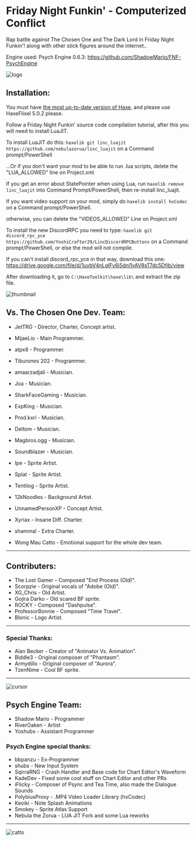# Friday Night Funkin' - Computerized Conflict
Rap battle against The Chosen One and The Dark Lord in Friday Night Funkin'! along with other stick figures around the internet..

Engine used: Psych Engine 0.6.3: https://github.com/ShadowMario/FNF-PsychEngine

![logo](https://cdn.discordapp.com/attachments/812123319586521122/1053517548118868048/logo.png?width=921&height=701)

## Installation:
You must have [the most up-to-date version of Haxe](https://haxe.org/download/), and please use HaxeFlixel 5.0.2 please.

Follow a Friday Night Funkin' source code compilation tutorial, after this you will need to install LuaJIT.

To install LuaJIT do this: `haxelib git linc_luajit https://github.com/nebulazorua/linc_luajit`  on a Command prompt/PowerShell

...Or if you don't want your mod to be able to run .lua scripts, delete the "LUA_ALLOWED" line on Project.xml


If you get an error about StatePointer when using Lua, run `haxelib remove linc_luajit` into Command Prompt/PowerShell, then re-install linc_luajit.

If you want video support on your mod, simply do `haxelib install hxCodec` on a Command prompt/PowerShell.

otherwise, you can delete the "VIDEOS_ALLOWED" Line on Project.xml

To install the new DiscordRPC you need to type: `haxelib git discord_rpc_yce https://github.com/YoshiCrafter29/LincDiscordRPCButtons` on a Command prompt/PowerShell, or else the mod will not compile.

If you can't install discord_rpc_yce in that way, download this one: https://drive.google.com/file/d/1uybV4nLgIFv6j5dnl1yAV8sT7dc5Dfib/view

After downloading it, go to `C:\HaxeToolkit\haxe\lib\` and extract the zip file.

![thumbnail](https://cdn.discordapp.com/attachments/992852052017434707/1012226946408644618/Untitled1044_20220705141239.png?width=1286&height=730)

## Vs. The Chosen One Dev. Team:
* JetTRG - Director, Charter, Concept artist.
* MijaeLio - Main Programmer.
* atpx8 - Programmer.
* Tiburones 202 - Programmer.
* amaarzadjali - Musician.
* Joa - Musician.
* SharkFaceGaming - Musician.
* ExpKing - Musician.
* Prod.kxri - Musician.
* Deltom - Musician.
* Magbros.ogg - Musician.
* Soundblazer - Musician.
* Ipe - Sprite Artist.
* Splat - Sprite Artist.
* Tentilog - Sprite Artist.
* 12kNoodles - Background Artist.
* UnnamedPersonXP - Concept Artist.
* Xyriax - Insane Diff. Charter.
* shammal - Extra Charter.

* Wong Mau Catto - Emotional support for the whole dev team.
_____________________________________

## Contributers:
* The Lost Gamer - Composed "End Process (Old)".
* Scorpzie - Original vocals of "Adobe (Old)".
* XG_Chris - Old Artist.
* Gojira Darko - Old scared BF sprite.
* ROCKY - Composed "Dashpulse".
* ProfessorBonnie - Composed "Time Travel".
* Blonic - Logo Artist.
_____________________________________

### Special Thanks:
* Alan Becker - Creator of "Animator Vs. Animation".
* Biddle3 - Original composer of "Phantasm".
* Armydillo - Original composer of "Aurora".
* TzenNime - Cool BF sprite.
_____________________________________

![cursor](https://cdn.discordapp.com/attachments/812123319586521122/1053523407511232573/cursor.png?width=300&height=300)



## Psych Engine Team:
* Shadow Mario - Programmer
* RiverOaken - Artist
* Yoshubs - Assistant Programmer

### Psych Engine special thanks:
* bbpanzu - Ex-Programmer
* shubs - New Input System
* SqirraRNG - Crash Handler and Base code for Chart Editor's Waveform
* KadeDev - Fixed some cool stuff on Chart Editor and other PRs
* iFlicky - Composer of Psync and Tea Time, also made the Dialogue Sounds
* PolybiusProxy - .MP4 Video Loader Library (hxCodec)
* Keoiki - Note Splash Animations
* Smokey - Sprite Atlas Support
* Nebula the Zorua - LUA JIT Fork and some Lua reworks
_____________________________________

![catto](https://cdn.discordapp.com/attachments/842824254889656320/990246620237017098/white_cat_ilysm.jpg?width=1080&height=1025)
